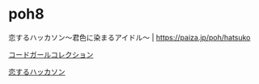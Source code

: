 # poh8
恋するハッカソン〜君色に染まるアイドル〜 | https://paiza.jp/poh/hatsuko

[コードガールコレクション](codegirl.png)

[恋するハッカソン](poh8.png)
